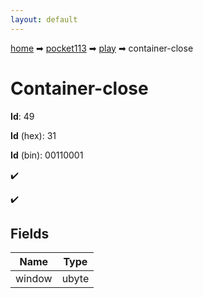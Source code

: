 ```yaml
---
layout: default
---
```


[home](/) ➡ [pocket113](/protocol/pocket113) ➡ [play](/protocol/pocket113/play) ➡ container-close

# Container-close

**Id**: 49

**Id** (hex): 31

**Id** (bin): 00110001

✔️

✔️

## Fields

Name | Type
---|---
window | ubyte

